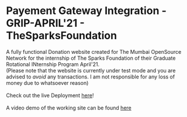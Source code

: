 # Payement Gateway Integration - GRIP-APRIL'21 - TheSparksFoundation
A fully functional Donation website created for The Mumbai OpenSource Network for the internship of The Sparks Foundation of their Graduate Rotational INternship Program April'21.<br />
(Please note that the website is currently under test mode and you are advised to *avoid* any transactions. I am not responsible for any loss of money due to whatsoever reason)<br /><br />
Check out the live Deployment [here](https://tmon-donations.000webhostapp.com/)!<br /><br />
A video demo of the working site can be found [here]( )

